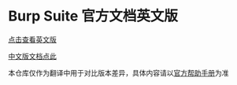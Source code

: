 # Burp Suite 官方文档英文版

[点击查看英文版](https://yw9381.github.io/Burp_Suite_Doc_en_us/burp/documentation/index.html)

[中文版文档点此](https://github.com/yw9381/Burp_Suite_Doc_zh_cn)

本仓库仅作为翻译中用于对比版本差异，具体内容请以[官方帮助手册](https://portswigger.net/burp/documentation)为准